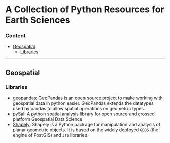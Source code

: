 # A Collection of Python Resources for Earth Sciences

### Content

* [Geospatial](#geospatial)
  + [Libraries](#libraries)

---

## Geospatial
### Libraries
- [geopandas](https://geopandas.org/index.html): GeoPandas is an open source project to make working with geospatial data in python easier. GeoPandas extends the datatypes used by pandas to allow spatial operations on geometric types.
- [pySal](https://pysal.org/): A python spatial analysis library for open source and crossed platform Geospatial Data Science 
- [Shapely](https://shapely.readthedocs.io/en/latest/): Shapely is a Python package for manipulation and analysis of planar geometric objects. It is based on the widely deployed `GEOS` (the engine of PostGIS) and `JTS` libraries.

